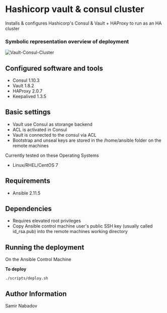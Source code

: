 Hashicorp vault & consul cluster
================================


Installs & configures Hashicorp's Consul & Vault + HAProxy to run as an HA cluster

### Symbolic representation overview of deployment
![Vault-Consul-Cluster](https://user-images.githubusercontent.com/32331362/136788224-49d37bbd-3ae2-412c-8090-d8791171b9c3.jpg)


Configured software and tools
------------
* Consul 1.10.3
* Vault 1.8.2
* HAProxy 2.0.7
* Keepalived 1.3.5


Basic settings
------------
* Vault use Consul as storange backend 
* ACL is activated in Consul
* Vault is connected to the consul via ACL
* Bootstrap and unseal keys are stored in the /home/ansible folder on the remote machines

Currently tested on these Operating Systems
* Linux/RHEL/CentOS 7

Requirements
------------
* Ansible 2.11.5

Dependencies
------------
* Requires elevated root privileges
* Copy Ansible control machine user's public SSH key (usually called id_rsa.pub) into the remote machines working directory


Running the deployment
----------------------

On the Ansible Control Machine  

__To deploy__

`./scripts/deploy.sh`


Author Information
------------------

Samir Nabadov

